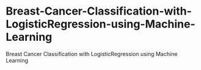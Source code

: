 # Breast-Cancer-Classification-with-LogisticRegression-using-Machine-Learning
Breast Cancer Classification with LogisticRegression using Machine Learning
